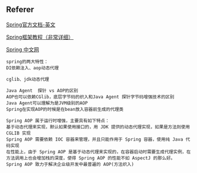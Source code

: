 ## Referer

[Spring官方文档-英文](https://spring.io/)

[Spring框架教程（非常详细）](http://c.biancheng.net/spring/)

[Spring 中文网](https://springref.com/)

```
spring的两大特性：
DI依赖注入、aop动态代理

cglib、jdk动态代理

Java Agent  探针 vs AOP的区别
AOP也可以依赖CGlib，底层字节码的织入和Java Agent 探针字节码增强技术的区别
Java Agent可以理解为是JVM级别的AOP
Spring在实现AOP的时候是在bean放入容器前生成的代理类

Spring AOP 属于运行时增强，主要具有如下特点：
基于动态代理来实现，默认如果使用接口的，用 JDK 提供的动态代理实现，如果是方法则使用 CGLIB 实现
Spring AOP 需要依赖 IOC 容器来管理，并且只能作用于 Spring 容器，使用纯 Java 代码实现
在性能上，由于 Spring AOP 是基于动态代理来实现的，在容器启动时需要生成代理实例，在方法调用上也会增加栈的深度，使得 Spring AOP 的性能不如 AspectJ 的那么好。
Spring AOP 致力于解决企业级开发中最普遍的 AOP(方法织入)

```



